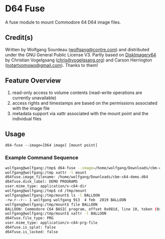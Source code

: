 # D64 Fuse

A fuse module to mount Commodore 64 D64 image files.

## Credit(s)

Written by Wolfgang Sourdeau  (<wolfgang@contre.com>) and distributed under the GNU General Public License V3.
Partly based on [DiskImagery64](https://github.com/ProbablyNotArtyom/DiskImagery64)  by Christian Vogelgsang (<chris@vogelgsang.org>) and Carson Herrington (<notartyomowo@gmail.com>). Thanks to them!

## Feature Overview

1. read-only access to volume contents (read-write operations are currently unavailable)
1. access rights and timestamps are based on the permissions associated with the image file
1. metadata support via xattr associated with the mount point and the individual files

## Usage

`d64-fuse --image=[D64 image] [mount point]`

### Example Command Sequence

```sh
wolfgang@wolfgang:/tmp$ d64-fuse --image=/home/wolfgang/Downloads/cbm-c64-demo.d64 /tmp/mount
wolfgang@wolfgang:/tmp xattr -l mount
d64fuse.image_filename: /home/wolfgang/Downloads/cbm-c64-demo.d64
d64fuse.disk_label: DEMO PROGRAMS
user.mime_type: application/x-c64-dir
wolfgang@wolfgang:/tmp$ cd /tmp/mount
wolfgang@wolfgang:/tmp/mount$ ls -l BALLOON
-rw-r--r-- 1 wolfgang wolfgang 913  4 feb  2019 BALLOON
wolfgang@wolfgang:/tmp/mount$ file BALLOON
BALLOON: Commodore C64 BASIC program, offset 0x081d, line 10, token (0x99) PRINT "\223":\201I\2620\24463:\227832\252I,0:\202, offset 0x0828, line 20, token (0x8d) GOSUB 60000
wolfgang@wolfgang:/tmp/mount$ xattr -l BALLOON
d64fuse.file_type: PRG
user.mime_type: application/x-c64-prg-file
d64fuse.is_splat: false
d64fuse.is_locked: false
```
